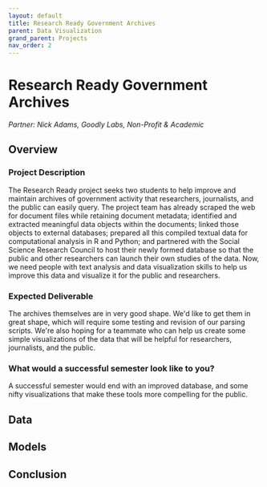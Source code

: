```yaml
---
layout: default
title: Research Ready Government Archives
parent: Data Visualization
grand_parent: Projects
nav_order: 2
---
```



# Research Ready Government Archives
*Partner: Nick Adams, Goodly Labs, Non-Profit & Academic*

## Overview
### Project Description
The Research Ready project seeks two students to help improve and maintain archives of government activity that researchers, journalists, and the public can easily query. The project team has already scraped the web for document files while retaining document metadata; identified and extracted meaningful data objects within the documents; linked those objects to external databases; prepared all this compiled textual data for computational analysis in R and Python; and partnered with the Social Science Research Council to host their newly formed database so that the public and other researchers can launch their own studies of the data. Now, we need people with text analysis and data visualization skills to help us improve this data and visualize it for the public and researchers.
### Expected Deliverable
The archives themselves are in very good shape. We'd like to get them in great shape, which will require some testing and revision of our parsing scripts. We're also hoping for a teammate who can help us create some simple visualizations of the data that will be helpful for researchers, journalists, and the public. 
### What would a successful semester look like to you?
A successful semester would end with an improved database, and some nifty visualizations that make these tools more compelling for the public.

## Data

## Models

## Conclusion


```python

```
